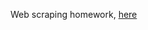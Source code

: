 Web scraping homework, [here](https://colab.research.google.com/drive/1dEuOxE7WZ1UjY5ZfZ-m3rXbmMxI6-KJ8?usp=sharing)
